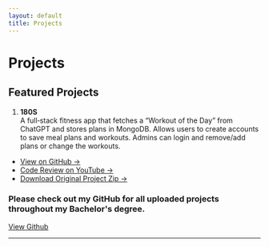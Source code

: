 ```yaml
---
layout: default
title: Projects
---
```


# Projects

## Featured Projects

1. **180S**  
   A full‑stack fitness app that fetches a “Workout of the Day” from ChatGPT and stores plans in MongoDB. Allows users to create accounts to save meal plans and workouts.
   Admins can login and remove/add plans or change the workouts.  
  - [View on GitHub →](https://github.com/Mohamed-Elhassan/CapStone)
  - [Code Review on YouTube →](https://youtu.be/YPWNobDqtRk)
  - [Download Original Project Zip →](https://github.com/Mohamed-Elhassan/CapStone/raw/main/travlr%20-%20Original.zip)

### Please check out my GitHub for all uploaded projects throughout my Bachelor's degree.

[View Github](https://github.com/Mohamed-Elhassan)

---
